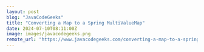 ```yaml
---
layout: post
blog: "JavaCodeGeeks"
title: "Converting a Map to a Spring MultiValueMap"
date: 2024-07-10T08:11:00Z
image: images/javacodegeeks.png
remote_url: "https://www.javacodegeeks.com/converting-a-map-to-a-spring-multivaluemap.html"
---
```

